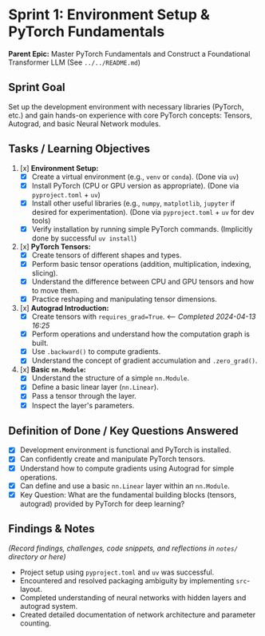 # Sprint 1: Environment Setup & PyTorch Fundamentals

**Parent Epic:** Master PyTorch Fundamentals and Construct a Foundational Transformer LLM (See `../../README.md`)

## Sprint Goal

Set up the development environment with necessary libraries (PyTorch, etc.) and gain hands-on experience with core PyTorch concepts: Tensors, Autograd, and basic Neural Network modules.

## Tasks / Learning Objectives

1.  [x] **Environment Setup:**
    - [x] Create a virtual environment (e.g., `venv` or `conda`). (Done via `uv`)
    - [x] Install PyTorch (CPU or GPU version as appropriate). (Done via `pyproject.toml` + `uv`)
    - [x] Install other useful libraries (e.g., `numpy`, `matplotlib`, `jupyter` if desired for experimentation). (Done via `pyproject.toml` + `uv` for dev tools)
    - [x] Verify installation by running simple PyTorch commands. (Implicitly done by successful `uv install`)
2.  [x] **PyTorch Tensors:**
    - [x] Create tensors of different shapes and types.
    - [x] Perform basic tensor operations (addition, multiplication, indexing, slicing).
    - [x] Understand the difference between CPU and GPU tensors and how to move them.
    - [x] Practice reshaping and manipulating tensor dimensions.
3.  [x] **Autograd Introduction:**
    - [x] Create tensors with `requires_grad=True`. <-- _Completed 2024-04-13 16:25_
    - [x] Perform operations and understand how the computation graph is built.
    - [x] Use `.backward()` to compute gradients.
    - [x] Understand the concept of gradient accumulation and `.zero_grad()`.
4.  [x] **Basic `nn.Module`:**
    - [x] Understand the structure of a simple `nn.Module`.
    - [x] Define a basic linear layer (`nn.Linear`).
    - [x] Pass a tensor through the layer.
    - [x] Inspect the layer's parameters.

## Definition of Done / Key Questions Answered

- [x] Development environment is functional and PyTorch is installed.
- [x] Can confidently create and manipulate PyTorch tensors.
- [x] Understand how to compute gradients using Autograd for simple operations.
- [x] Can define and use a basic `nn.Linear` layer within an `nn.Module`.
- [x] Key Question: What are the fundamental building blocks (tensors, autograd) provided by PyTorch for deep learning?

## Findings & Notes

_(Record findings, challenges, code snippets, and reflections in `notes/` directory or here)_

- Project setup using `pyproject.toml` and `uv` was successful.
- Encountered and resolved packaging ambiguity by implementing `src`-layout.
- Completed understanding of neural networks with hidden layers and autograd system.
- Created detailed documentation of network architecture and parameter counting.
